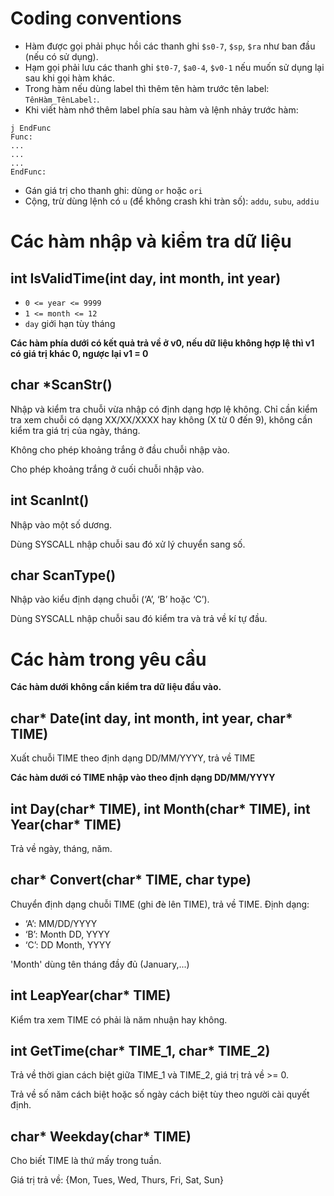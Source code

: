 # Coding conventions

- Hàm được gọi phải phục hồi các thanh ghi `$s0-7`, `$sp`, `$ra` như ban đầu (nếu có sử dụng).
- Hạm gọi phải lưu các thanh ghi `$t0-7`, `$a0-4`, `$v0-1` nếu muốn sử dụng lại sau khi gọi hàm khác.
- Trong hàm nếu dùng label thì thêm tên hàm trước tên label: `TênHàm_TênLabel:`.
- Khi viết hàm nhớ thêm label phía sau hàm và lệnh nhảy trước hàm:
```
j EndFunc
Func:
...
...
...
EndFunc:
```
- Gán giá trị cho thanh ghi: dùng `or` hoặc `ori`
- Cộng, trừ dùng lệnh có `u` (để không crash khi tràn số): `addu`, `subu`, `addiu`

# Các hàm nhập và kiểm tra dữ liệu

## int IsValidTime(int day, int month, int year)

- `0 <= year <= 9999`
- `1 <= month <= 12`
- `day` giới hạn tùy tháng

**Các hàm phía dưới có kết quả trả về ở v0, nếu dữ liệu không hợp lệ thì v1 có giá trị khác 0,
ngược lại v1 = 0**

## char *ScanStr()

Nhập và kiểm tra chuỗi vừa nhập có định dạng hợp lệ không.
Chỉ cần kiểm tra xem chuỗi có dạng XX/XX/XXXX hay không (X từ 0 đến 9),
không cần kiểm tra giá trị của ngày, tháng.

Không cho phép khoảng trắng ở đầu chuỗi nhập vào.

Cho phép khoảng trắng ở cuối chuỗi nhập vào.

## int ScanInt()

Nhập vào một số dương.

Dùng SYSCALL nhập chuỗi sau đó xử lý chuyển sang số.

## char ScanType()

Nhập vào kiểu định dạng chuỗi (‘A’, ‘B’ hoặc ‘C’).

Dùng SYSCALL nhập chuỗi sau đó kiểm tra và trả về kí tự đầu.

# Các hàm trong yêu cầu

**Các hàm dưới không cần kiểm tra dữ liệu đầu vào.**

## char* Date(int day, int month, int year, char* TIME)

Xuất chuỗi TIME theo định dạng DD/MM/YYYY, trả về TIME

**Các hàm dưới có TIME nhập vào theo định dạng DD/MM/YYYY**

## int Day(char* TIME), int Month(char* TIME), int Year(char* TIME)

Trả về ngày, tháng, năm.

## char* Convert(char* TIME, char type)

Chuyển định dạng chuỗi TIME (ghi đè lên TIME), trả về TIME. Định dạng:
- ‘A’: MM/DD/YYYY
- ‘B’: Month DD, YYYY
- ‘C’: DD Month, YYYY

'Month' dùng tên tháng đầy đủ (January,...)

## int LeapYear(char* TIME)

Kiểm tra xem TIME có phải là năm nhuận hay không.

## int  GetTime(char* TIME_1, char* TIME_2)

Trả về thời gian cách biệt giữa TIME_1 và TIME_2, giá trị trả về >= 0.

Trả về số năm cách biệt hoặc số ngày cách biệt tùy theo người cài quyết định.

## char* Weekday(char* TIME)

Cho biết TIME là thứ mấy trong tuần.

Giá trị trả về: {Mon, Tues, Wed, Thurs, Fri, Sat, Sun}
